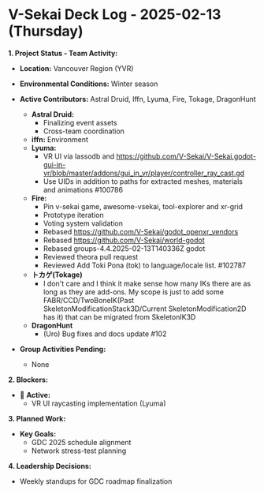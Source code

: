 # V-Sekai Deck Log - 2025-02-13 (Thursday)

**1. Project Status - Team Activity:**

- **Location:** Vancouver Region (YVR)
- **Environmental Conditions:** Winter season
- **Active Contributors:** Astral Druid, Iffn, Lyuma, Fire, Tokage, DragonHunt

  - **Astral Druid:**
    - Finalizing event assets
    - Cross-team coordination
  - **iffn:** Environment
  - **Lyuma:**
    - VR UI via lassodb and <https://github.com/V-Sekai/V-Sekai.godot-gui-in-vr/blob/master/addons/gui_in_vr/player/controller_ray_cast.gd>
    - Use UIDs in addition to paths for extracted meshes, materials and animations #100786
  - **Fire:**
    - Pin v-sekai game, awesome-vsekai, tool-explorer and xr-grid
    - Prototype iteration
    - Voting system validation
    - Rebased <https://github.com/V-Sekai/godot_openxr_vendors>
    - Rebased <https://github.com/V-Sekai/world-godot>
    - Rebased groups-4.4.2025-02-13T140336Z godot
    - Reviewed theora pull request
    - Reviewed Add Toki Pona (tok) to language/locale list. #102787
  - **トカゲ(Tokage)**
    - I don't care and I think it make sense how many IKs there are as long as they are add-ons. My scope is just to add some FABR/CCD/TwoBoneIK(Past SkeletonModificationStack3D/Current SkeletonModification2D has it) that can be migrated from SkeletonIK3D
  - **DragonHunt**
    - (Uro) Bug fixes and docs update #102

- **Group Activities Pending:**
  - None

**2. Blockers:**

- 🛑 **Active:**
  - VR UI raycasting implementation (Lyuma)

**3. Planned Work:**

- **Key Goals:**
  - GDC 2025 schedule alignment
  - Network stress-test planning

**4. Leadership Decisions:**

- Weekly standups for GDC roadmap finalization

